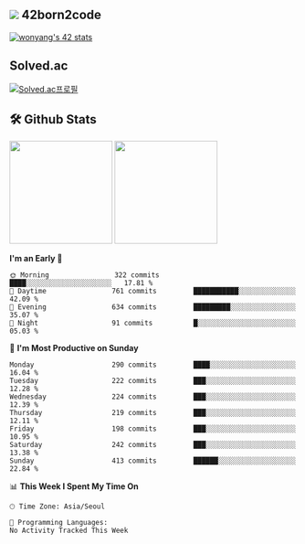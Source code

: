 
## <img src="https://img.shields.io/badge/-000000?style=flat&logo=42&logoColor=white"> 42born2code
[![wonyang's 42 stats](https://badge42.vercel.app/api/v2/cl5nhe5b6007809kydha7ht42/stats?cursusId=21&coalitionId=88)](https://profile.intra.42.fr/users/wonyang)

## Solved.ac
[![Solved.ac프로필](http://mazassumnida.wtf/api/v2/generate_badge?boj=bennyws)](https://solved.ac/bennyws)

## 🛠️ Github Stats
<p>
  <img height="180em" src="https://github-readme-stats-veggie-garden.vercel.app/api?username=gemstoneyang&show_icons=true&include_all_commits=true&bg_color=30,e96443,904e95&title_color=fff&text_color=fff">
  <img height="180em" src="https://github-readme-stats-veggie-garden.vercel.app/api/top-langs/?username=gemstoneyang&layout=compact&bg_color=30,e96443,904e95&title_color=fff&text_color=fff">
</p>

<!--START_SECTION:waka-->
**I'm an Early 🐤** 

```text
🌞 Morning                322 commits         ████░░░░░░░░░░░░░░░░░░░░░   17.81 % 
🌆 Daytime                761 commits         ███████████░░░░░░░░░░░░░░   42.09 % 
🌃 Evening                634 commits         █████████░░░░░░░░░░░░░░░░   35.07 % 
🌙 Night                  91 commits          █░░░░░░░░░░░░░░░░░░░░░░░░   05.03 % 
```
📅 **I'm Most Productive on Sunday** 

```text
Monday                   290 commits         ████░░░░░░░░░░░░░░░░░░░░░   16.04 % 
Tuesday                  222 commits         ███░░░░░░░░░░░░░░░░░░░░░░   12.28 % 
Wednesday                224 commits         ███░░░░░░░░░░░░░░░░░░░░░░   12.39 % 
Thursday                 219 commits         ███░░░░░░░░░░░░░░░░░░░░░░   12.11 % 
Friday                   198 commits         ███░░░░░░░░░░░░░░░░░░░░░░   10.95 % 
Saturday                 242 commits         ███░░░░░░░░░░░░░░░░░░░░░░   13.38 % 
Sunday                   413 commits         ██████░░░░░░░░░░░░░░░░░░░   22.84 % 
```


📊 **This Week I Spent My Time On** 

```text
🕑︎ Time Zone: Asia/Seoul

💬 Programming Languages: 
No Activity Tracked This Week
```


<!--END_SECTION:waka-->
